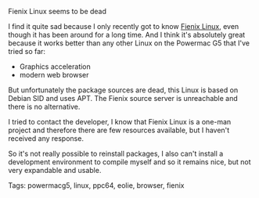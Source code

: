 Fienix Linux seems to be dead

I find it quite sad because I only recently got to know [Fienix Linux](https://apfelhammer.de/fienix-linux-for-ppc-computers.html), 
even though it has been around for a long time. And I think it's absolutely 
great because it works better than any other Linux on the Powermac G5 
that I've tried so far:

* Graphics acceleration
* modern web browser

But unfortunately the package sources are dead, this Linux is based on Debian 
SID and uses APT. The Fienix source server is unreachable and there is no 
alternative.

I tried to contact the developer, I know that Fienix Linux is a one-man 
project and therefore there are few resources available, but I haven't 
received any response.

So it's not really possible to reinstall packages, I also can't install 
a development environment to compile myself and so it remains nice, but not 
very expandable and usable.

Tags: powermacg5, linux, ppc64, eolie, browser, fienix
